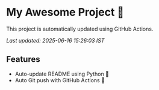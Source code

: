 # My Awesome Project 🚀

This project is automatically updated using GitHub Actions.

_Last updated: 2025-06-16 15:26:03 IST_

## Features
- Auto-update README using Python 🐍
- Auto Git push with GitHub Actions 🤖

